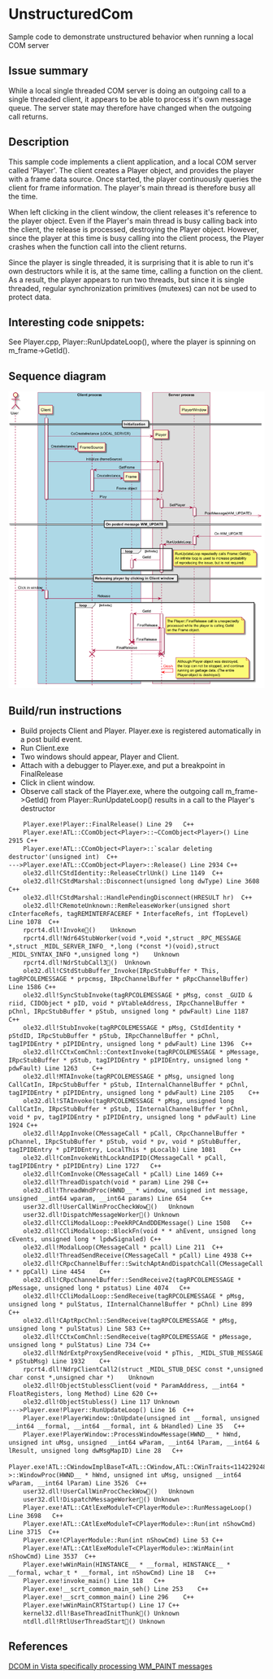 # UnstructuredCom
Sample code to demonstrate unstructured behavior when running a local COM server

## Issue summary
While a local single threaded COM server is doing an outgoing call to a single threaded client, it appears to be able to process it's own message queue. The server state may therefore have changed when the outgoing call returns. 

## Description
This sample code implements a client application, and a local COM server called 'Player'. The client creates a Player object, and provides the player with a frame data source. Once started, the player continuously queries the client for frame information. The player's main thread is therefore busy all the time.

When left clicking in the client window, the client releases it's reference to the player object. Even if the Player's main thread is busy calling back into the client, the release is processed, destroying the Player object. However, since the player at this time is busy calling into the client process, the Player crashes when the function call into the client returns. 

Since the player is single threaded, it is surprising that it is able to run it's own destructors while it is, at the same time, calling a function on the client. As a result, the player appears to run two threads, but since it is single threaded, regular synchronization primitives (mutexes) can not be used to protect data.

## Interesting code snippets:
See Player.cpp, Player::RunUpdateLoop(), where the player is spinning on m_frame->GetId(). 

## Sequence diagram
![Sequence diagram](doc/SequenceDiagram.png?raw=true "Sequence diagram")

## Build/run instructions

* Build projects Client and Player. Player.exe is registered automatically in a post build event.
* Run Client.exe
* Two windows should appear, Player and Client. 
* Attach with a debugger to Player.exe, and put a breakpoint in FinalRelease
* Click in client window.
* Observe call stack of the Player.exe, where the outgoing call m_frame->GetId() from Player::RunUpdateLoop() results in a call to the Player's destructor
```
    Player.exe!Player::FinalRelease() Line 29   C++
    Player.exe!ATL::CComObject<Player>::~CComObject<Player>() Line 2915 C++
    Player.exe!ATL::CComObject<Player>::`scalar deleting destructor'(unsigned int)  C++
--->Player.exe!ATL::CComObject<Player>::Release() Line 2934 C++
    ole32.dll!CStdIdentity::ReleaseCtrlUnk() Line 1149  C++
    ole32.dll!CStdMarshal::Disconnect(unsigned long dwType) Line 3608   C++
    ole32.dll!CStdMarshal::HandlePendingDisconnect(HRESULT hr)  C++
    ole32.dll!CRemoteUnknown::RemReleaseWorker(unsigned short cInterfaceRefs, tagREMINTERFACEREF * InterfaceRefs, int fTopLevel) Line 1078  C++
    rpcrt4.dll!Invoke()    Unknown
    rpcrt4.dll!Ndr64StubWorker(void *,void *,struct _RPC_MESSAGE *,struct _MIDL_SERVER_INFO_ *,long (*const *)(void),struct _MIDL_SYNTAX_INFO *,unsigned long *)    Unknown
    rpcrt4.dll!NdrStubCall3()  Unknown
    ole32.dll!CStdStubBuffer_Invoke(IRpcStubBuffer * This, tagRPCOLEMESSAGE * prpcmsg, IRpcChannelBuffer * pRpcChannelBuffer) Line 1586 C++
    ole32.dll!SyncStubInvoke(tagRPCOLEMESSAGE * pMsg, const _GUID & riid, CIDObject * pID, void * pVtableAddress, IRpcChannelBuffer * pChnl, IRpcStubBuffer * pStub, unsigned long * pdwFault) Line 1187    C++
    ole32.dll!StubInvoke(tagRPCOLEMESSAGE * pMsg, CStdIdentity * pStdID, IRpcStubBuffer * pStub, IRpcChannelBuffer * pChnl, tagIPIDEntry * pIPIDEntry, unsigned long * pdwFault) Line 1396  C++
    ole32.dll!CCtxComChnl::ContextInvoke(tagRPCOLEMESSAGE * pMessage, IRpcStubBuffer * pStub, tagIPIDEntry * pIPIDEntry, unsigned long * pdwFault) Line 1263    C++
    ole32.dll!MTAInvoke(tagRPCOLEMESSAGE * pMsg, unsigned long CallCatIn, IRpcStubBuffer * pStub, IInternalChannelBuffer * pChnl, tagIPIDEntry * pIPIDEntry, unsigned long * pdwFault) Line 2105    C++
    ole32.dll!STAInvoke(tagRPCOLEMESSAGE * pMsg, unsigned long CallCatIn, IRpcStubBuffer * pStub, IInternalChannelBuffer * pChnl, void * pv, tagIPIDEntry * pIPIDEntry, unsigned long * pdwFault) Line 1924 C++
    ole32.dll!AppInvoke(CMessageCall * pCall, CRpcChannelBuffer * pChannel, IRpcStubBuffer * pStub, void * pv, void * pStubBuffer, tagIPIDEntry * pIPIDEntry, LocalThis * pLocalb) Line 1081    C++
    ole32.dll!ComInvokeWithLockAndIPID(CMessageCall * pCall, tagIPIDEntry * pIPIDEntry) Line 1727   C++
    ole32.dll!ComInvoke(CMessageCall * pCall) Line 1469 C++
    ole32.dll!ThreadDispatch(void * param) Line 298 C++
    ole32.dll!ThreadWndProc(HWND__ * window, unsigned int message, unsigned __int64 wparam, __int64 params) Line 654    C++
    user32.dll!UserCallWinProcCheckWow()   Unknown
    user32.dll!DispatchMessageWorker() Unknown
    ole32.dll!CCliModalLoop::PeekRPCAndDDEMessage() Line 1508   C++
    ole32.dll!CCliModalLoop::BlockFn(void * * ahEvent, unsigned long cEvents, unsigned long * lpdwSignaled) C++
    ole32.dll!ModalLoop(CMessageCall * pcall) Line 211  C++
    ole32.dll!ThreadSendReceive(CMessageCall * pCall) Line 4938 C++
    ole32.dll!CRpcChannelBuffer::SwitchAptAndDispatchCall(CMessageCall * * ppCall) Line 4454    C++
    ole32.dll!CRpcChannelBuffer::SendReceive2(tagRPCOLEMESSAGE * pMessage, unsigned long * pstatus) Line 4074   C++
    ole32.dll!CCliModalLoop::SendReceive(tagRPCOLEMESSAGE * pMsg, unsigned long * pulStatus, IInternalChannelBuffer * pChnl) Line 899   C++
    ole32.dll!CAptRpcChnl::SendReceive(tagRPCOLEMESSAGE * pMsg, unsigned long * pulStatus) Line 583 C++
    ole32.dll!CCtxComChnl::SendReceive(tagRPCOLEMESSAGE * pMessage, unsigned long * pulStatus) Line 734 C++
    ole32.dll!NdrExtpProxySendReceive(void * pThis, _MIDL_STUB_MESSAGE * pStubMsg) Line 1932    C++
    rpcrt4.dll!NdrpClientCall2(struct _MIDL_STUB_DESC const *,unsigned char const *,unsigned char *)    Unknown
    ole32.dll!ObjectStublessClient(void * ParamAddress, __int64 * FloatRegisters, long Method) Line 620 C++
    ole32.dll!ObjectStubless() Line 117 Unknown
--->Player.exe!Player::RunUpdateLoop() Line 16  C++
    Player.exe!PlayerWindow::OnUpdate(unsigned int __formal, unsigned __int64 __formal, __int64 __formal, int & bHandled) Line 35   C++
    Player.exe!PlayerWindow::ProcessWindowMessage(HWND__ * hWnd, unsigned int uMsg, unsigned __int64 wParam, __int64 lParam, __int64 & lResult, unsigned long dwMsgMapID) Line 28   C++
    Player.exe!ATL::CWindowImplBaseT<ATL::CWindow,ATL::CWinTraits<114229248,262400> >::WindowProc(HWND__ * hWnd, unsigned int uMsg, unsigned __int64 wParam, __int64 lParam) Line 3526  C++
    user32.dll!UserCallWinProcCheckWow()   Unknown
    user32.dll!DispatchMessageWorker() Unknown
    Player.exe!ATL::CAtlExeModuleT<CPlayerModule>::RunMessageLoop() Line 3698   C++
    Player.exe!ATL::CAtlExeModuleT<CPlayerModule>::Run(int nShowCmd) Line 3715  C++
    Player.exe!CPlayerModule::Run(int nShowCmd) Line 53 C++
    Player.exe!ATL::CAtlExeModuleT<CPlayerModule>::WinMain(int nShowCmd) Line 3537  C++
    Player.exe!wWinMain(HINSTANCE__ * __formal, HINSTANCE__ * __formal, wchar_t * __formal, int nShowCmd) Line 18   C++
    Player.exe!invoke_main() Line 118   C++
    Player.exe!__scrt_common_main_seh() Line 253    C++
    Player.exe!__scrt_common_main() Line 296    C++
    Player.exe!wWinMainCRTStartup() Line 17 C++
    kernel32.dll!BaseThreadInitThunk() Unknown
    ntdll.dll!RtlUserThreadStart() Unknown
```


## References
[DCOM in Vista specifically processing WM_PAINT messages](https://social.msdn.microsoft.com/Forums/windowsdesktop/en-US/5a28a9f5-5711-4efa-843e-e98927fa2b92/dcom-in-vista-specifically-processing-wmpaint-messages?forum=windowsgeneraldevelopmentissues)
